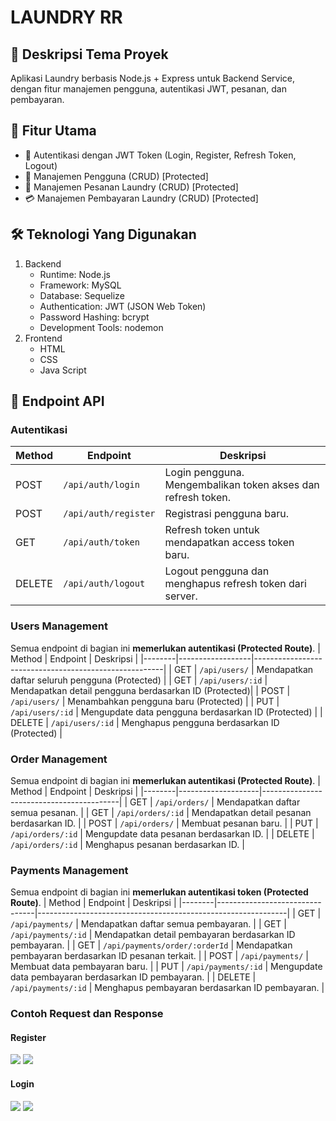 # LAUNDRY RR
## 📝 Deskripsi Tema Proyek
Aplikasi Laundry berbasis Node.js + Express untuk Backend Service, dengan fitur manajemen pengguna, autentikasi JWT, pesanan, dan pembayaran.

## 🚀 Fitur Utama
- 🔑 Autentikasi dengan JWT Token (Login, Register, Refresh Token, Logout)
- 👤 Manajemen Pengguna (CRUD) [Protected]
- 🧺 Manajemen Pesanan Laundry (CRUD) [Protected]
- 💳 Manajemen Pembayaran Laundry (CRUD) [Protected]

## 🛠️ Teknologi Yang Digunakan
1. Backend
   - Runtime: Node.js
   - Framework: MySQL
   - Database: Sequelize
   - Authentication: JWT (JSON Web Token)
   - Password Hashing: bcrypt
   - Development Tools: nodemon
3. Frontend
   - HTML
   - CSS
   - Java Script

## 🔑 Endpoint API
### Autentikasi
| Method | Endpoint            | Deskripsi                                                              |
|--------|---------------------|------------------------------------------------------------------------|
| POST   | `/api/auth/login`   | Login pengguna. Mengembalikan token akses dan refresh token.            |
| POST   | `/api/auth/register`| Registrasi pengguna baru.                                              |
| GET    | `/api/auth/token`   | Refresh token untuk mendapatkan access token baru.                     |
| DELETE | `/api/auth/logout`  | Logout pengguna dan menghapus refresh token dari server.               |

### Users Management
Semua endpoint di bagian ini **memerlukan autentikasi (Protected Route)**.
| Method | Endpoint         | Deskripsi                                              |
|--------|------------------|-------------------------------------------------------|
| GET    | `/api/users/`    | Mendapatkan daftar seluruh pengguna (Protected)       |
| GET    | `/api/users/:id` | Mendapatkan detail pengguna berdasarkan ID (Protected)|
| POST   | `/api/users/`    | Menambahkan pengguna baru (Protected)                 |
| PUT    | `/api/users/:id` | Mengupdate data pengguna berdasarkan ID (Protected)   |
| DELETE | `/api/users/:id` | Menghapus pengguna berdasarkan ID (Protected)         |

### Order Management
Semua endpoint di bagian ini **memerlukan autentikasi (Protected Route)**.
| Method | Endpoint           | Deskripsi                                |
|--------|--------------------|------------------------------------------|
| GET    | `/api/orders/`     | Mendapatkan daftar semua pesanan.       |
| GET    | `/api/orders/:id`  | Mendapatkan detail pesanan berdasarkan ID. |
| POST   | `/api/orders/`     | Membuat pesanan baru.                   |
| PUT    | `/api/orders/:id`  | Mengupdate data pesanan berdasarkan ID. |
| DELETE | `/api/orders/:id`  | Menghapus pesanan berdasarkan ID.       |

### Payments Management
Semua endpoint di bagian ini **memerlukan autentikasi token (Protected Route)**.
| Method | Endpoint                       | Deskripsi                                                     |
|--------|--------------------------------|--------------------------------------------------------------|
| GET    | `/api/payments/`               | Mendapatkan daftar semua pembayaran.                         |
| GET    | `/api/payments/:id`            | Mendapatkan detail pembayaran berdasarkan ID pembayaran.     |
| GET    | `/api/payments/order/:orderId` | Mendapatkan pembayaran berdasarkan ID pesanan terkait.       |
| POST   | `/api/payments/`               | Membuat data pembayaran baru.                                |
| PUT    | `/api/payments/:id`            | Mengupdate data pembayaran berdasarkan ID pembayaran.        |
| DELETE | `/api/payments/:id`            | Menghapus pembayaran berdasarkan ID pembayaran.              |

### Contoh Request dan Response
#### Register
![](https://github.com/user-attachments/assets/ab1b99fd-bcea-4b0b-890d-9ef3d3dbaa59)
![](https://github.com/user-attachments/assets/0e71ae72-bc1e-4357-97d9-bf8cc73618e4)

#### Login
![](https://github.com/user-attachments/assets/6f074604-c948-4a72-bfa8-093dbb71e37d)
![](https://github.com/user-attachments/assets/57e50f91-ac9e-4d50-87be-895c68eb195e)


